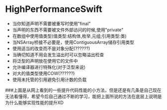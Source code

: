 # HighPerformanceSwift
- 当你知道声明不需要被重写时使用"final"
- 当声明的东西不需要被文件外部访问的时候,使用"private"
- 在数组中使用值类型(值类型:结构体,枚举,元组;引用类型:类)
- 当NSArray桥接不必要是，使用ContiguousArray储存引用类型
- 使用适当的改变而不是对象分配(??????)
- 当确切知道不用会发生溢出时可以忽略溢出检查
- 将泛型的声明放在使用它的文件中
- 允许编译器进行特殊化(对于泛型来说)
- 对大的值类型使用COW(??????)
- 使用未托管的引用避免引用计数的负载

###上面是从网上看到的一些提升代码性能的小方法，但是还是有几条是自己现在无法看懂得，希望今后自己通过不断的学习，能把上面所说的方法在底层上说明是为什么能够实现性能的提升XD
